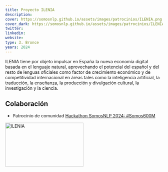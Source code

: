 ```yaml
---
title: Proyecto ILENIA
description:
cover: https://somosnlp.github.io/assets/images/patrocinios/ILENIA.png
cover_dark: https://somosnlp.github.io/assets/images/patrocinios/ILENIA_dark.png
twitter: 
linkedin:
website: 
type: 3. Bronce
years: 2024
---
```


ILENIA tiene por objeto impulsar en España la nueva economía digital basada en el lenguaje natural, aprovechando el potencial del español y del resto de lenguas oficiales como factor de crecimiento económico y de competitividad internacional en áreas tales como la inteligencia artificial, la traducción, la enseñanza, la producción y divulgación cultural, la investigación y la ciencia.

## Colaboración

- Patrocinio de comunidad [Hackathon SomosNLP 2024: #Somos600M](https://somosnlp.org/hackathon)

<div class="flex justify-center">
    <img alt="ILENIA" width="250" height="140" 
    src="https://somosnlp.github.io/assets/images/patrocinios/ILENIA.png" />
</div>

<!-- TODO -->

